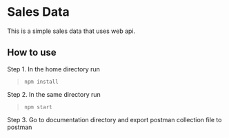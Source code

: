 # Sales Data

This is a simple sales data that uses web api.
## How to use
Step 1. In the home directory run 

> `npm install` 

Step 2. In the same directory run

> `npm start`

Step 3. Go to documentation directory and export postman collection file to postman 

